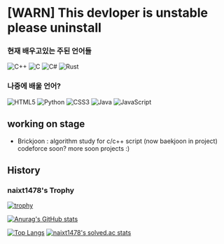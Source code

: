 [WARN] This devloper is unstable please uninstall
=====

### 현재 배우고있는 주된 언어들 

 <img alt="C++" src="https://img.shields.io/badge/c++-%2300599C.svg?style=for-the-badge&logo=c%2B%2B&logoColor=white"/> <img alt="C" src="https://img.shields.io/badge/c-%2300599C.svg?style=for-the-badge&logo=c&logoColor=white"/> <img alt="C#" src="https://img.shields.io/badge/c%23-%23239120.svg?style=for-the-badge&logo=c-sharp&logoColor=white"/> ![Rust](https://img.shields.io/badge/rust-%23000000.svg?style=for-the-badge&logo=rust&logoColor=white)

### 나중에 배울 언어?

<img alt="HTML5" src="https://img.shields.io/badge/html5-%23E34F26.svg?style=for-the-badge&logo=html5&logoColor=white"/> <img alt="Python" src="https://img.shields.io/badge/python-%2314354C.svg?style=for-the-badge&logo=python&logoColor=white"/> <img alt="CSS3" src="https://img.shields.io/badge/css3-%231572B6.svg?style=for-the-badge&logo=css3&logoColor=white"/> <img alt="Java" src="https://img.shields.io/badge/java-%23ED8B00.svg?style=for-the-badge&logo=java&logoColor=white"/> <img alt="JavaScript" src="https://img.shields.io/badge/javascript-%23323330.svg?style=for-the-badge&logo=javascript&logoColor=%23F7DF1E"/>

working on stage
---
- Brickjoon : algorithm study for c/c++ script (now baekjoon in project) codeforce soon?
more soon projects :)

History
---
###  naixt1478's Trophy

[![trophy](https://github-profile-trophy.vercel.app/?username=naixt1478&theme=white&count_private=true&column=5&no-frame=true)](https://github.com/ryo-ma/github-profile-trophy)

[![Anurag's GitHub stats](https://github-readme-stats.vercel.app/api?username=naixt1478&show_icons=true&theme=white&hide_border=true)](https://github.com/anuraghazra/github-readme-stats)  

[![Top Langs](https://github-readme-stats.vercel.app/api/top-langs/?username=naixt1478&theme=white&layout=compact&hide=ZenScript&langs_count=8&hide_border=true)](https://github.com/anuraghazra/github-readme-stats)
[![naixt1478's solved.ac stats](https://github-readme-solvedac.hyp3rflow.vercel.app/api/?handle=naixt1478&hide_border=true)](solved.ac/naixt1478)

